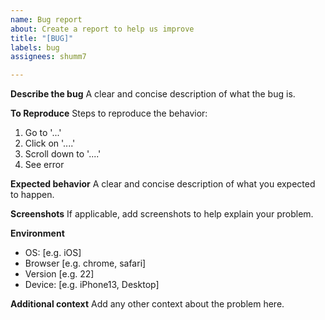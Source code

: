 ```yaml
---
name: Bug report
about: Create a report to help us improve
title: "[BUG]"
labels: bug
assignees: shumm7

---
```


**Describe the bug**
A clear and concise description of what the bug is.

**To Reproduce**
Steps to reproduce the behavior:
1. Go to '...'
2. Click on '....'
3. Scroll down to '....'
4. See error

**Expected behavior**
A clear and concise description of what you expected to happen.

**Screenshots**
If applicable, add screenshots to help explain your problem.

**Environment**
 - OS: [e.g. iOS]
 - Browser [e.g. chrome, safari]
 - Version [e.g. 22]
 - Device: [e.g. iPhone13, Desktop]

**Additional context**
Add any other context about the problem here.
